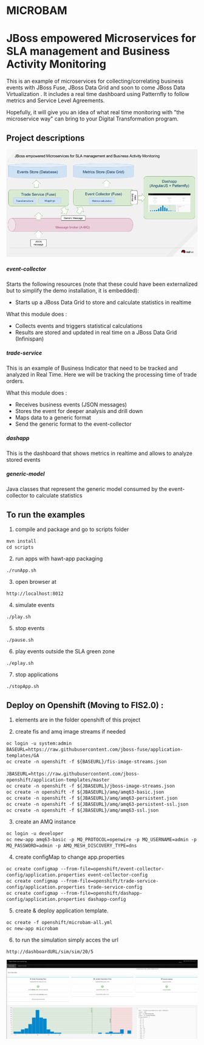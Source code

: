 # MICROBAM 
# JBoss empowered Microservices for SLA management and Business Activity Monitoring

This is an example of microservices for collecting/correlating business events with JBoss Fuse, JBoss Data Grid and soon to come JBoss Data Virtualization .
It includes a real time dashboard using Patternfly to follow metrics and Service Level Agreements.

Hopefully, it will give you an idea of what real time monitoring with "the microservice way" can bring to your Digital Transformation program.

## Project descriptions

![overview](https://raw.githubusercontent.com/alainpham/microbam/master/architectureSchema.png)

##### event-collector

Starts the following resources (note that these could have been externalized but to simplify the demo installation, it is embedded): 
- Starts up a JBoss Data Grid to store and calculate statistics in realtime 

What this module does : 
- Collects events and triggers statistical calculations
- Results are stored and updated in real time on a JBoss Data Grid (Infinispan)

##### trade-service

This is an example of Business Indicator that need to be tracked and analyzed in Real Time. Here we will be tracking the processing time of trade orders.

What this module does : 
- Receives business events (JSON messages)
- Stores the event for deeper analysis and drill down
- Maps data to a generic format
- Send the generic format to the event-collector

##### dashapp

This is the dashboard that shows metrics in realtime and allows to analyze stored events

##### generic-model

Java classes that represent the generic model consumed by the event-collector to calculate statistics


## To run the examples
1. compile and package and go to scripts folder
```
mvn install
cd scripts
```
2. run apps with hawt-app packaging
```
./runApp.sh
```
3. open browser at 
```
http://localhost:8012
```
4. simulate events
```
./play.sh
```
5. stop events
```
./pause.sh
```
6. play events outside the SLA green zone
```
./eplay.sh
```
7. stop applications
```
./stopApp.sh
```


## Deploy on Openshift (Moving to FIS2.0) : 
1. elements are in the folder openshift of this project

2. create fis and amq image streams if needed
```
oc login -u system:admin
BASEURL=https://raw.githubusercontent.com/jboss-fuse/application-templates/GA
oc create -n openshift -f ${BASEURL}/fis-image-streams.json

JBASEURL=https://raw.githubusercontent.com/jboss-openshift/application-templates/master
oc create -n openshift -f ${JBASEURL}/jboss-image-streams.json
oc create -n openshift -f ${JBASEURL}/amq/amq63-basic.json
oc create -n openshift -f ${JBASEURL}/amq/amq63-persistent.json
oc create -n openshift -f ${JBASEURL}/amq/amq63-persistent-ssl.json
oc create -n openshift -f ${JBASEURL}/amq/amq63-ssl.json
```
3. create an AMQ instance
```
oc login -u developer
oc new-app amq63-basic -p MQ_PROTOCOL=openwire -p MQ_USERNAME=admin -p MQ_PASSWORD=admin -p AMQ_MESH_DISCOVERY_TYPE=dns
```
4. create configMap to change app.properties
```
oc create configmap --from-file=openshift/event-collector-config/application.properties event-collector-config
oc create configmap --from-file=openshift/trade-service-config/application.properties trade-service-config
oc create configmap --from-file=openshift/dashapp-config/application.properties dashapp-config
```
5. create & deploy application template. 
```
oc create -f openshift/microbam-all.yml
oc new-app microbam
```
6. to run the simulation simply acces the url 
```
http://dashboardURL/sim/sim/20/5
```

![overview](https://raw.githubusercontent.com/alainpham/microbam/master/screenshot.png)


